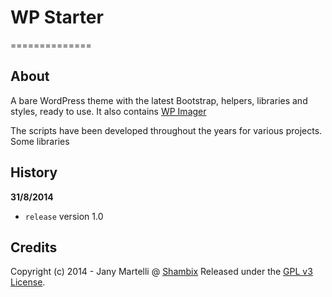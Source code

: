 # WP Starter
==============

## About

A bare WordPress theme with the latest Bootstrap, helpers, libraries and styles, ready to use.
It also contains [WP Imager](https://github.com/Jany-M/WP-Imager)

The scripts have been developed throughout the years for various projects.
Some libraries

## History

**31/8/2014**
- `release` version 1.0

## Credits

Copyright (c) 2014 - Jany Martelli @ [Shambix](http://www.shambix.com)
Released under the [GPL v3 License](http://choosealicense.com/licenses/gpl-v3/).

